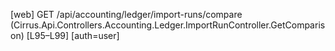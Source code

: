 [web] GET /api/accounting/ledger/import-runs/compare  (Cirrus.Api.Controllers.Accounting.Ledger.ImportRunController.GetComparison)  [L95–L99] [auth=user]

